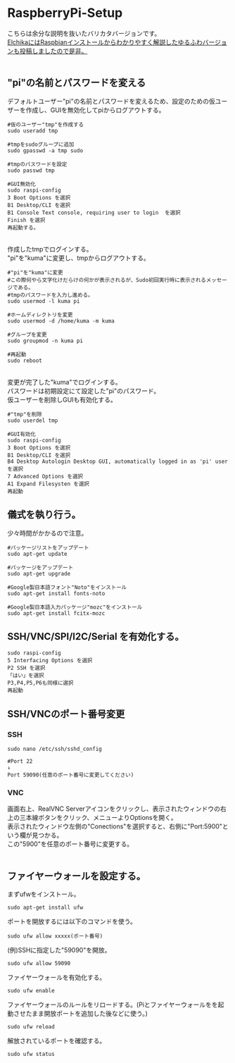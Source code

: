 # RaspberryPi-Setup
こちらは余分な説明を抜いたバリカタバージョンです。<br>
[ElchikaにはRaspbianインストールからわかりやすく解説したゆるふわバージョンも投稿しましたので是非。](https://elchika.com/article/b0258599-8df9-4017-9490-70ca8c33de5c)
<br>
<br>
## "pi"の名前とパスワードを変える
デフォルトユーザー"pi"の名前とパスワードを変えるため、設定のための仮ユーザーを作成し、GUIを無効化してpiからログアウトする。<br>

    #仮のユーザー"tmp"を作成する
    sudo useradd tmp
    
    #tmpをsudoグループに追加
    sudo gpasswd -a tmp sudo
    
    #tmpのパスワードを設定
    sudo passwd tmp

    #GUI無効化
    sudo raspi-config
    3 Boot Options を選択
    B1 Desktop/CLI を選択
    B1 Console Text console, requiring user to login  を選択
    Finish を選択
    再起動する。
    
<br>
作成したtmpでログインする。<br>
"pi"を"kuma"に変更し、tmpからログアウトする。<br>

    #"pi"を"kuma"に変更
    #この際何やら文字化けだらけの何かが表示されるが、Sudo初回実行時に表示されるメッセージである。
    #tmpのパスワードを入力し進める。
    sudo usermod -l kuma pi
    
    #ホームディレクトリを変更
    sudo usermod -d /home/kuma -m kuma
    
    #グループを変更
    sudo groupmod -n kuma pi
    
    #再起動
    sudo reboot

<br>
変更が完了した"kuma"でログインする。<br>
パスワードは初期設定にて設定した"pi"のパスワード。<br>
仮ユーザーを削除しGUIも有効化する。<br>

    #"tmp"を削除
    sudo userdel tmp
    
    #GUI有効化
    sudo raspi-config
    3 Boot Options を選択
    B1 Desktop/CLI を選択
    B4 Desktop Autologin Desktop GUI, automatically logged in as 'pi' user を選択
    7 Advanced Options を選択
    A1 Expand Filesysten を選択
    再起動


## 儀式を執り行う。
少々時間がかかるので注意。<br>

    #パッケージリストをアップデート
    sudo apt-get update
    
    #パッケージをアップデート
    sudo apt-get upgrade
    
    #Google製日本語フォント"Noto"をインストール
    sudo apt-get install fonts-noto
    
    #Google製日本語入力パッケージ"mozc"をインストール
    sudo apt-get install fcitx-mozc


## SSH/VNC/SPI/I2C/Serial を有効化する。

    sudo raspi-config
    5 Interfacing Options を選択
    P2 SSH を選択
    「はい」を選択
    P3,P4,P5,P6も同様に選択
    再起動
    

## SSH/VNCのポート番号変更

### SSH
    sudo nano /etc/ssh/sshd_config

    #Port 22
    ↓
    Port 59090(任意のポート番号に変更してください) 

### VNC
画面右上、RealVNC Serverアイコンをクリックし、表示されたウィンドウの右上の三本線ボタンをクリック、メニューよりOptionsを開く。<br>
表示されたウィンドウ左側の"Conections"を選択すると、右側に"Port:5900"という欄が見つかる。<br>
この"5900"を任意のポート番号に変更する。<br>
<br>

## ファイヤーウォールを設定する。<br>
まずufwをインストール。<br>

    sudo apt-get install ufw
    
ポートを開放するには以下のコマンドを使う。

    sudo ufw allow xxxxx(ポート番号)
    
(例)SSHに指定した"59090"を開放。

    sudo ufw allow 59090
    
ファイヤーウォールを有効化する。

    sudo ufw enable
    
ファイヤーウォールのルールをリロードする。(Piとファイヤーウォールをを起動させたまま開放ポートを追加した後などに使う。)

    sudo ufw reload

解放されているポートを確認する。

    sudo ufw status
